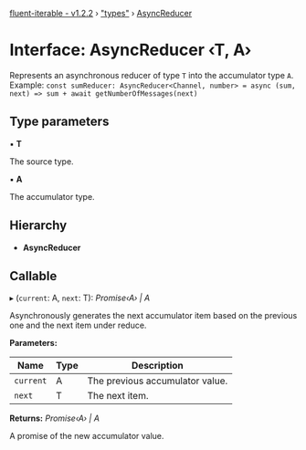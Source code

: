 [fluent-iterable - v1.2.2](../README.md) › ["types"](../modules/_types_.md) › [AsyncReducer](_types_.asyncreducer.md)

# Interface: AsyncReducer ‹**T, A**›

Represents an asynchronous reducer of type `T` into the accumulator type `A`.<br>
  Example: `const sumReducer: AsyncReducer<Channel, number> = async (sum, next) => sum + await getNumberOfMessages(next)`

## Type parameters

▪ **T**

The source type.

▪ **A**

The accumulator type.

## Hierarchy

* **AsyncReducer**

## Callable

▸ (`current`: A, `next`: T): *Promise‹A› | A*

Asynchronously generates the next accumulator item based on the previous one and the next item under reduce.

**Parameters:**

Name | Type | Description |
------ | ------ | ------ |
`current` | A | The previous accumulator value. |
`next` | T | The next item. |

**Returns:** *Promise‹A› | A*

A promise of the new accumulator value.
